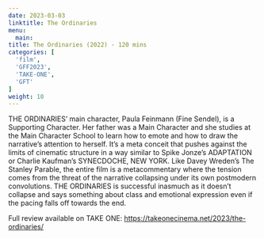 ```yaml
---
date: 2023-03-03
linktitle: The Ordinaries
menu:
  main:
title: The Ordinaries (2022) - 120 mins
categories: [
  'film',
  'GFF2023',
  'TAKE-ONE',
  'GFT'
]
weight: 10
---
```


THE ORDINARIES’ main character, Paula Feinmann (Fine Sendel), is a Supporting Character. Her father was a Main Character and she studies at the Main Character School to learn how to emote and how to draw the narrative’s attention to herself. It’s a meta conceit that pushes against the limits of cinematic structure in a way similar to Spike Jonze’s ADAPTATION or Charlie Kaufman’s SYNECDOCHE, NEW YORK. Like Davey Wreden’s The Stanley Parable, the entire film is a metacommentary where the tension comes from the threat of the narrative collapsing under its own postmodern convolutions. THE ORDINARIES is successful inasmuch as it doesn’t collapse and says something about class and emotional expression even if the pacing falls off towards the end.

Full review available on TAKE ONE: https://takeonecinema.net/2023/the-ordinaries/